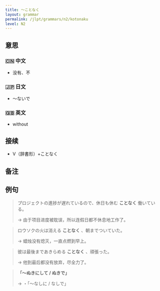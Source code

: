 ```yaml
---
title: 〜ことなく
layout: grammar
permalink: /jlpt/grammars/n2/kotonaku
level: N2
---
```


## 意思

### 🇨🇳 中文

- 没有、不

### 🇯🇵 日文

- 〜ないで

### 🇬🇧 英文

- without

## 接续

- V（辞書形）+ことなく

## 备注


## 例句

> プロジェクトの進捗が遅れているので、休日も休む **ことなく** 働いている。
>
> → 由于项目进度被耽误，所以连假日都不休息地工作了。

> ロウソクの火は消える **ことなく** 、朝までついていた。
>
> → 蜡烛没有熄灭，一直点燃到早上。

> 彼は最後まであきらめる **ことなく** 、頑張った。
>
> → 他到最后都没有放弃，尽全力了。

> **「〜ぬきにして / ぬきで」**
>
> → ・「〜なしに / なしで」

